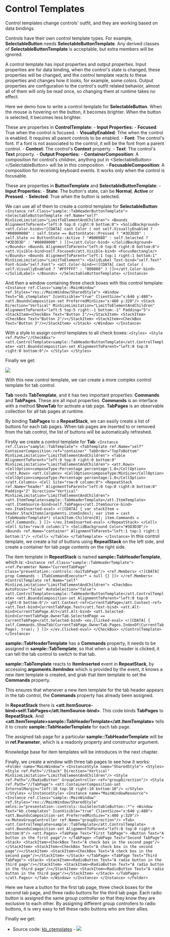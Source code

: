 # Control Templates

Control templates change controls' outfit, and they are working based on data bindings.

Controls have their own control template types. For example, **SelectableButton** needs **SelectableButtonTemplate**. Any derived classes of **SelectableButtonTemplate** is acceptable, but extra members will be ignored.

A control template has input properties and output properties. Input properties are for data binding, when the control's state is changed, these properties will be changed, and the control template reacts to these properties and changes how it looks, for example, some colors. Output properties are configuration to the control's outfit related behavior, almost all of them will only be read once, so changing them at runtime takes no effect.

Here we demo how to write a control template for **SelectableButton**. When the mouse is hovering on the button, it becomes brighter. When the button is selected, it becomes less brighter.

These are properties in **ControlTemplate**: - **Input Properties:** - **Focused**: True when the control is focused. - **VisuallyEnabled**: Trhe when the control is enabled. It requires all parent controls to be enabled. - **Font**: The control's font. If a font is not associated to the control, it will be the font from a parent control. - **Context**: The control's **Context** property. - **Text**: The control's **Text** property. - **Output Properties:** - **ContainerComposition**: A composition for control's children, anything put in \<SelectableButton\>\</SelectableButton\> will be in this composition. - **FocusableComposition**: A composition for receiving keyboard events. It works only when the control is focusable.

These are properties in **ButtonTemplate** and **SelectableButtonTemplate**: - **Input Properties:** - **State**: The button's state, can be **Normal**, **Active** or **Pressed**. - **Selected**: True when the button is selected.

We can use all of them to create a control template for **SelectableButton**: ``` <Instance ref.Class="sample::TabHeaderButtonTemplate"> <SelectableButtonTemplate ref.Name="self" MinSizeLimitation="LimitToElementAndChildren"> <Bounds AlignmentToParent="left:0 top:0 right:0 bottom:0"> <SolidBackground> <att.Color-bind><![CDATA[ cast Color ( not self.VisuallyEnabled ? "#00000000" : self.State == ButtonState::Pressed ? "#3D3D3D" : self.State == ButtonState::Active ? "#808080" : self.Selected ? "#3D3D3D" : "#00000000" ) ]]></att.Color-bind> </SolidBackground> </Bounds> <Bounds AlignmentToParent="left:0 top:0 right:0 bottom:0"> <att.Visible-bind>self.Focused</att.Visible-bind> <FocusRectangle/> </Bounds> <Bounds AlignmentToParent="left:1 top:1 right:1 bottom:1" MinSizeLimitation="LimitToElement"> <SolidLabel Text-bind="self.Text" Font-bind="self.Font"> <att.Color-bind><![CDATA[ cast Color ( self.VisuallyEnabled ? "#FFFFFF" : "808080" ) ]]></att.Color-bind> </SolidLabel> </Bounds> </SelectableButtonTemplate> </Instance> ```

And then a window containing three check boxes with this control template: ``` <Instance ref.Class="sample::MainWindow" ref.Styles="res://MainWindow/SharedStyle"> <Window Text="kb_ctemplates" IconVisible="true" ClientSize="x:640 y:480"> <att.BoundsComposition-set PreferredMinSize="x:480 y:320"/> <Stack Direction="Vertical" MinSizeLimitation="LimitToElementAndChildren" AlignmentToParent="left:5 top:5 right:-1 bottom:-1" Padding="5"> <StackItem><CheckBox Text="Button 1"/></StackItem> <StackItem><CheckBox Text="Button 2"/></StackItem> <StackItem><CheckBox Text="Button 3"/></StackItem> </Stack> </Window> </Instance> ```

With a style to assign control templates to all check boxes: ``` <Styles> <Style ref.Path="//CheckBox"> <att.ControlTemplate>sample::TabHeaderButtonTemplate</att.ControlTemplate> <att.BoundsComposition-set AlignmentToParent="left:0 top:0 right:0 bottom:0"/> </Style> </Styles> ```

Finally we get:

![](https://gaclib.net/doc/gacui/kb_ctemplates_button.gif)

With this new control template, we can create a more complex control template for tab control.

**Tab** needs **TabTemplate**, and it has two important properties: **Commands** and **TabPages**. These are all input properties. **Commands** is an interface with a method **ShowTab** for activate a tab page. **TabPages** is an observable collection for all tab pages at runtime.

By binding **TabPages** to a **RepeatStack**, we can easily create a list of buttons for each tab pages. When tab pages are inserted to or removed from the tab control, the list of buttons will be automatically refreshed.

Firstly we create a control template for **Tab**: ``` <Instance ref.Class="sample::TabTemplate"> <TabTemplate ref.Name="self" ContainerComposition-ref="container" TabOrder="TopToBottom" MinSizeLimitation="LimitToElementAndChildren"> <Table AlignmentToParent="left:0 top:0 right:0 bottom:0" MinSizeLimitation="LimitToElementAndChildren"> <att.Rows> <CellOption>composeType:Percentage percentage:1.0</CellOption> </att.Rows> <att.Columns> <CellOption>composeType:MinSize</CellOption> <CellOption>composeType:Percentage percentage:1.0</CellOption> </att.Columns> <Cell Site="row:0 column:0"> <RepeatStack ref.Name="header" AlignmentToParent="left:0 top:0 right:0 bottom:0" Padding="2" Direction="Vertical" MinSizeLimitation="LimitToElementAndChildren"> <att.ItemTemplate>sample::TabHeaderTemplate</att.ItemTemplate> <att.ItemSource-bind>self.TabPages</att.ItemSource-bind> <ev.ItemInserted-eval> <![CDATA[ { var stackItem = header.StackItems[arguments.itemIndex]; var item = cast (TabHeaderTemplate*) stackItem.Children[0]; item.Commands = self.Commands; } ]]> </ev.ItemInserted-eval> </RepeatStack> </Cell> <Cell Site="row:0 column:1"> <SolidBackground Color="#3D3D3D"/> <Bounds ref.Name="container" AlignmentToParent="left:1 top:1 right:1 bottom:1"/> </Cell> </Table> </TabTemplate> </Instance> ``` In this control template, we create a list of buttons using **RepeatStack** on the left side, and create a container for tab page contents on the right side.

The item template in **RepeatStack** is named **sample::TabHeaderTemplate**, which is: ``` <Instance ref.Class="sample::TabHeaderTemplate"> <ref.Parameter Name="CurrentTabPage" Class="presentation::controls::GuiTabPage"/> <ref.Members> <![CDATA[ prop Commands : ITabCommandExecutor* = null {} ]]> </ref.Members> <ControlTemplate ref.Name="self" MinSizeLimitation="LimitToElementAndChildren"> <CheckBox AutoFocus="false" AutoSelection="false"> <att.ControlTemplate>sample::TabHeaderButtonTemplate</att.ControlTemplate> <att.BoundsComposition-set AlignmentToParent="left:0 top:0 right:0 bottom:0"/> <att.Context-ref>CurrentTabPage</att.Context-ref> <att.Text-bind>CurrentTabPage.Text</att.Text-bind> <att.Alt-bind>CurrentTabPage.Alt</att.Alt-bind> <att.Selected-bind>CurrentTabPage.OwnerTab.SelectedPage == CurrentTabPage</att.Selected-bind> <ev.Clicked-eval> <![CDATA[ { self.Commands.ShowTab(CurrentTabPage.OwnerTab.Pages.IndexOf(CurrentTabPage), true); } ]]> </ev.Clicked-eval> </CheckBox> </ControlTemplate> </Instance> ```

**sample::TabHeaderTemplate** has a **Commands** property, it needs to be assigned in **sample::TabTemplate**, so that when a tab header is clicked, it can tell the tab control to switch to that tab.

**sample::TabTemplate** reacts to **ItemInserted** event in **RepeatStack**, by accessing **arguments.itemIndex** which is provided by the event, it knows a new item template is created, and grab that item template to set the **Commands** property.

This ensures that whenever a new item template for the tab header appears in the tab control, the **Commands** property has already been assigned.

In **RepeatStack** there is **\<att.ItemSource-bind\>self.TabPages\</att.ItemSource-bind\>**. This code binds **TabPages** to **RepeatStack**. And **\<att.ItemTemplate\>sample::TabHeaderTemplate\</att.ItemTemplate\>** tells it to create **sample::TabHeaderTemplate** for each tab page.

The assigned tab page for a particular **sample::TabHeaderTemplate** will be in **ref.Parameter**, which is a readonly property and constructor argument.

Knowledge base for item templates will be introduces in the next chapter.

Finally, we create a window with three tab pages to see how it works: ``` <Folder name="MainWindow"> <InstanceStyle name="SharedStyle"> <Styles> <Style ref.Path="//Stack" Direction="Vertical" MinSizeLimitation="LimitToElementAndChildren"/> <Style ref.Path="//RadioButton" GroupController-ref="groupDirection"/> <Style ref.Path="//TabPage"> <att.ContainerComposition-set InternalMargin="left:10 top:10 right:10 bottom:10"/> </Style> </Styles> </InstanceStyle> <Instance name="MainWindowResource"> <Instance ref.Class="sample::MainWindow" ref.Styles="res://MainWindow/SharedStyle" xmlns:x="presentation::controls::GuiSelectableButton::*"> <Window Text="kb_ctemplates" IconVisible="true" ClientSize="x:640 y:480"> <att.BoundsComposition-set PreferredMinSize="x:480 y:320"/> <x:MutexGroupController ref.Name="groupDirection"/> <Tab> <att.ControlTemplate>sample::TabTemplate</att.ControlTemplate> <att.BoundsComposition-set AlignmentToParent="left:0 top:0 right:0 bottom:0"/> <att.Pages> <TabPage Text="First TabPage"> <Button Text="A button in the first page"/> </TabPage> <TabPage Text="Second TabPage"> <Stack> <StackItem><CheckBox Text="A check box in the second page"/></StackItem> <StackItem><CheckBox Text="A check box in the second page"/></StackItem> <StackItem><CheckBox Text="A check box in the second page"/></StackItem> </Stack> </TabPage> <TabPage Text="Third TabPage"> <Stack> <StackItem><RadioButton Text="A radio button in the third page"/></StackItem> <StackItem><RadioButton Text="A radio button in the third page"/></StackItem> <StackItem><RadioButton Text="A radio button in the third page"/></StackItem> </Stack> </TabPage> </att.Pages> </Tab> </Window> </Instance> </Instance> </Folder> ```

Here we have a button for the first tab page, three check boxes for the second tab page, and three radio buttons for the third tab page. Each radio button is assigned the same group controller so that they know they are exclusive to each other. By assigning different group controllers to radio buttons, it is very easy to tell these radio buttons who are their allies.

Finally we get:

- Source code: [kb_ctemplates](https://github.com/vczh-libraries/Release/blob/master/SampleForDoc/GacUI/XmlRes/kb_ctemplates/Resource.xml) - ![](https://gaclib.net/doc/gacui/kb_ctemplates_tab.gif)

